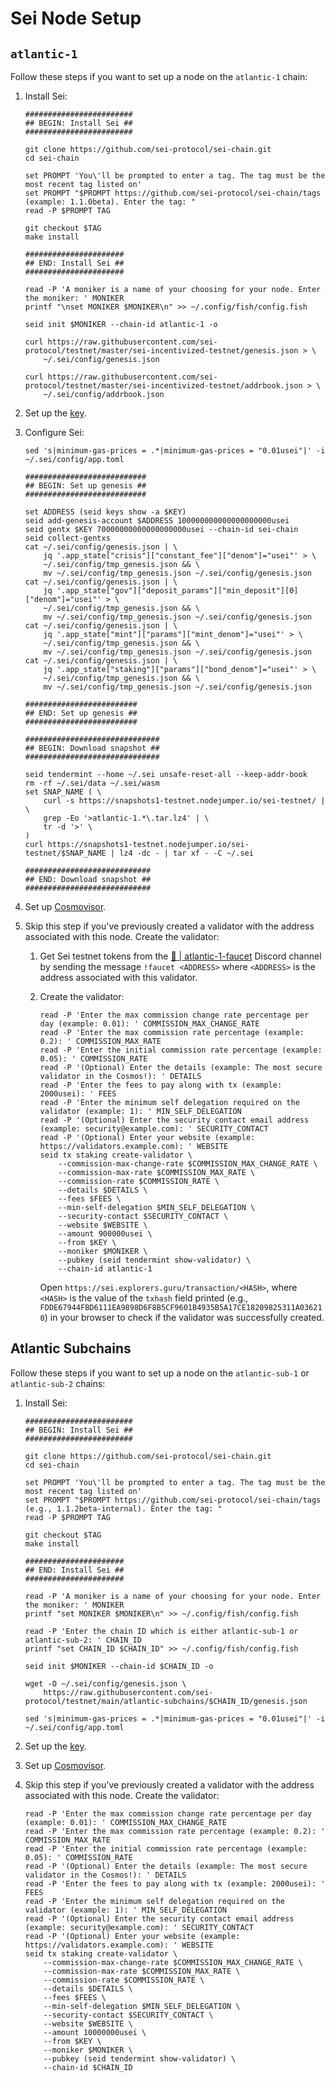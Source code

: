 # Sei Node Setup

## `atlantic-1`

Follow these steps if you want to set up a node on the `atlantic-1` chain:
1. Install Sei:

    ```shell
    ########################
    ## BEGIN: Install Sei ##
    ########################
   
    git clone https://github.com/sei-protocol/sei-chain.git
    cd sei-chain
   
    set PROMPT 'You\'ll be prompted to enter a tag. The tag must be the most recent tag listed on'
    set PROMPT "$PROMPT https://github.com/sei-protocol/sei-chain/tags (example: 1.1.0beta). Enter the tag: "
    read -P $PROMPT TAG
   
    git checkout $TAG
    make install

    ######################
    ## END: Install Sei ##
    ######################
   
    read -P 'A moniker is a name of your choosing for your node. Enter the moniker: ' MONIKER
    printf "\nset MONIKER $MONIKER\n" >> ~/.config/fish/config.fish
   
    seid init $MONIKER --chain-id atlantic-1 -o
    
    curl https://raw.githubusercontent.com/sei-protocol/testnet/master/sei-incentivized-testnet/genesis.json > \
        ~/.sei/config/genesis.json
   
    curl https://raw.githubusercontent.com/sei-protocol/testnet/master/sei-incentivized-testnet/addrbook.json > \
        ~/.sei/config/addrbook.json
    ```
2. Set up the [key](key.md).
3. Configure Sei:

    ```shell
    sed 's|minimum-gas-prices = .*|minimum-gas-prices = "0.01usei"|' -i ~/.sei/config/app.toml
   
    ###########################
    ## BEGIN: Set up genesis ##
    ###########################
   
    set ADDRESS (seid keys show -a $KEY)
    seid add-genesis-account $ADDRESS 100000000000000000000usei
    seid gentx $KEY 70000000000000000000usei --chain-id sei-chain
    seid collect-gentxs
    cat ~/.sei/config/genesis.json | \
        jq '.app_state["crisis"]["constant_fee"]["denom"]="usei"' > \
        ~/.sei/config/tmp_genesis.json && \
        mv ~/.sei/config/tmp_genesis.json ~/.sei/config/genesis.json
    cat ~/.sei/config/genesis.json | \
        jq '.app_state["gov"]["deposit_params"]["min_deposit"][0]["denom"]="usei"' > \
        ~/.sei/config/tmp_genesis.json && \
        mv ~/.sei/config/tmp_genesis.json ~/.sei/config/genesis.json
    cat ~/.sei/config/genesis.json | \
        jq '.app_state["mint"]["params"]["mint_denom"]="usei"' > \
        ~/.sei/config/tmp_genesis.json && \
        mv ~/.sei/config/tmp_genesis.json ~/.sei/config/genesis.json
    cat ~/.sei/config/genesis.json | \
        jq '.app_state["staking"]["params"]["bond_denom"]="usei"' > \
        ~/.sei/config/tmp_genesis.json && \
        mv ~/.sei/config/tmp_genesis.json ~/.sei/config/genesis.json
   
    #########################
    ## END: Set up genesis ##
    #########################
      
    ##############################
    ## BEGIN: Download snapshot ##
    ##############################
   
    seid tendermint --home ~/.sei unsafe-reset-all --keep-addr-book
    rm -rf ~/.sei/data ~/.sei/wasm
    set SNAP_NAME ( \
        curl -s https://snapshots1-testnet.nodejumper.io/sei-testnet/ | \
        grep -Eo '>atlantic-1.*\.tar.lz4' | \
        tr -d '>' \
    )
    curl https://snapshots1-testnet.nodejumper.io/sei-testnet/$SNAP_NAME | lz4 -dc - | tar xf - -C ~/.sei
      
    ############################
    ## END: Download snapshot ##
    ############################
    ```
4. Set up [Cosmovisor](cosmovisor.md).
5. Skip this step if you've previously created a validator with the address associated with this node. Create the validator:
    1. Get Sei testnet tokens from the [🚰 | atlantic-1-faucet](https://discord.com/channels/973057323805311026/979272741150687262) Discord channel by sending the message `!faucet <ADDRESS>` where `<ADDRESS>` is the address associated with this validator.
    2. Create the validator:

        ```shell
        read -P 'Enter the max commission change rate percentage per day (example: 0.01): ' COMMISSION_MAX_CHANGE_RATE
        read -P 'Enter the max commission rate percentage (example: 0.2): ' COMMISSION_MAX_RATE
        read -P 'Enter the initial commission rate percentage (example: 0.05): ' COMMISSION_RATE
        read -P '(Optional) Enter the details (example: The most secure validator in the Cosmos!): ' DETAILS
        read -P 'Enter the fees to pay along with tx (example: 2000usei): ' FEES
        read -P 'Enter the minimum self delegation required on the validator (example: 1): ' MIN_SELF_DELEGATION
        read -P '(Optional) Enter the security contact email address (example: security@example.com): ' SECURITY_CONTACT
        read -P '(Optional) Enter your website (example: https://validators.example.com): ' WEBSITE
        seid tx staking create-validator \
            --commission-max-change-rate $COMMISSION_MAX_CHANGE_RATE \
            --commission-max-rate $COMMISSION_MAX_RATE \
            --commission-rate $COMMISSION_RATE \
            --details $DETAILS \
            --fees $FEES \
            --min-self-delegation $MIN_SELF_DELEGATION \
            --security-contact $SECURITY_CONTACT \
            --website $WEBSITE \
            --amount 900000usei \
            --from $KEY \
            --moniker $MONIKER \
            --pubkey (seid tendermint show-validator) \
            --chain-id atlantic-1
        ```

       Open `https://sei.explorers.guru/transaction/<HASH>`, where `<HASH>` is the value of the `txhash` field printed (e.g., `FDDE67944FBD6111EA9898D6F8B5CF9601B4935B5A17CE18209825311A036210`) in your browser to check if the validator was successfully created.

## Atlantic Subchains

Follow these steps if you want to set up a node on the `atlantic-sub-1` or `atlantic-sub-2` chains:
1. Install Sei:

    ```shell
    ########################
    ## BEGIN: Install Sei ##
    ########################
   
    git clone https://github.com/sei-protocol/sei-chain.git
    cd sei-chain
   
    set PROMPT 'You\'ll be prompted to enter a tag. The tag must be the most recent tag listed on'
    set PROMPT "$PROMPT https://github.com/sei-protocol/sei-chain/tags (e.g., 1.1.2beta-internal). Enter the tag: "
    read -P $PROMPT TAG
   
    git checkout $TAG
    make install

    ######################
    ## END: Install Sei ##
    ######################
   
    read -P 'A moniker is a name of your choosing for your node. Enter the moniker: ' MONIKER
    printf "set MONIKER $MONIKER\n" >> ~/.config/fish/config.fish
   
    read -P 'Enter the chain ID which is either atlantic-sub-1 or atlantic-sub-2: ' CHAIN_ID
    printf "set CHAIN_ID $CHAIN_ID" >> ~/.config/fish/config.fish
   
    seid init $MONIKER --chain-id $CHAIN_ID -o
    
    wget -O ~/.sei/config/genesis.json \
        https://raw.githubusercontent.com/sei-protocol/testnet/main/atlantic-subchains/$CHAIN_ID/genesis.json

    sed 's|minimum-gas-prices = .*|minimum-gas-prices = "0.01usei"|' -i ~/.sei/config/app.toml
    ```
2. Set up the [key](key.md).
3. Set up [Cosmovisor](cosmovisor.md).
4. Skip this step if you've previously created a validator with the address associated with this node. Create the validator:

    ```shell
    read -P 'Enter the max commission change rate percentage per day (example: 0.01): ' COMMISSION_MAX_CHANGE_RATE
    read -P 'Enter the max commission rate percentage (example: 0.2): ' COMMISSION_MAX_RATE
    read -P 'Enter the initial commission rate percentage (example: 0.05): ' COMMISSION_RATE
    read -P '(Optional) Enter the details (example: The most secure validator in the Cosmos!): ' DETAILS
    read -P 'Enter the fees to pay along with tx (example: 2000usei): ' FEES
    read -P 'Enter the minimum self delegation required on the validator (example: 1): ' MIN_SELF_DELEGATION
    read -P '(Optional) Enter the security contact email address (example: security@example.com): ' SECURITY_CONTACT
    read -P '(Optional) Enter your website (example: https://validators.example.com): ' WEBSITE
    seid tx staking create-validator \
        --commission-max-change-rate $COMMISSION_MAX_CHANGE_RATE \
        --commission-max-rate $COMMISSION_MAX_RATE \
        --commission-rate $COMMISSION_RATE \
        --details $DETAILS \
        --fees $FEES \
        --min-self-delegation $MIN_SELF_DELEGATION \
        --security-contact $SECURITY_CONTACT \
        --website $WEBSITE \
        --amount 10000000usei \
        --from $KEY \
        --moniker $MONIKER \
        --pubkey (seid tendermint show-validator) \
        --chain-id $CHAIN_ID
    ```
